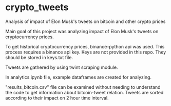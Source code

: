 # crypto_tweets
Analysis of impact of Elon Musk's tweets on bitcoin and other crypto prices

Main goal of this project was analyzing impact of Elon Musk's tweets on cryptocurrency prices.

To get historical cryptocurrency prices, binance-python api was used. This process requires a binance api key. Keys are not provided in this repo. They should be stored in keys.txt file.

Tweets are gathered by using twint scraping module.

In analytics.ipynb file, example dataframes are created for analyzing.

"results_bitcoin.csv" file can be examined without needing to understand the code to get information about bitcoin-tweet relation. Tweets are sorted according to their impact on 2 hour time interval.
